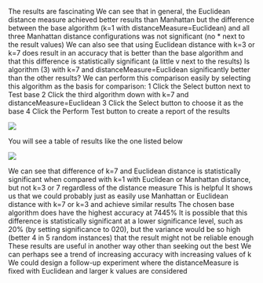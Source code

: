 
The results are fascinating We can see that in general, the Euclidean distance measure
achieved better results than Manhattan but the difference between the base algorithm (k=1
with distanceMeasure=Euclidean) and all three Manhattan distance configurations was not
significant (no * next to the result values) We can also see that using Euclidean distance with
k=3 or k=7 does result in an accuracy that is better than the base algorithm and that this
difference is statistically significant (a little v next to the results) Is algorithm (3) with k=7
and distanceMeasure=Euclidean significantly better than the other results? We can perform
this comparison easily by selecting this algorithm as the basis for comparison:
1 Click the Select button next to Test base
2 Click the third algorithm down with k=7 and distanceMeasure=Euclidean
3 Click the Select button to choose it as the base
4 Click the Perform Test button to create a report of the results

![](https://github.com/fenago/katacoda-scenarios/raw/master/machine-learning-mastery-weka/machine-learning-mastery-weka-chapter-21/steps/images/127.png)

You will see a table of results like the one listed below

![](https://github.com/fenago/katacoda-scenarios/raw/master/machine-learning-mastery-weka/machine-learning-mastery-weka-chapter-21/steps/images/21.2.png)

We can see that difference of k=7 and Euclidean distance is statistically significant when
compared with k=1 with Euclidean or Manhattan distance, but not k=3 or 7 regardless of
the distance measure This is helpful It shows us that we could probably just as easily use
Manhattan or Euclidean distance with k=7 or k=3 and achieve similar results
The chosen base algorithm does have the highest accuracy at 7445% It is possible that
this difference is statistically significant at a lower significance level, such as 20% (by setting
significance to 020), but the variance would be so high (better 4 in 5 random instances) that
the result might not be reliable enough These results are useful in another way other than
seeking out the best We can perhaps see a trend of increasing accuracy with increasing values
of k We could design a follow-up experiment where the distanceMeasure is fixed with Euclidean
and larger k values are considered